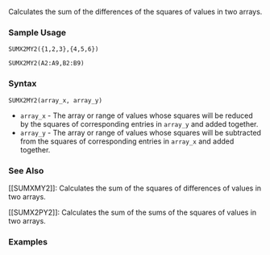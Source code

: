Calculates the sum of the differences of the squares of values in two arrays.

### Sample Usage

`SUMX2MY2({1,2,3},{4,5,6})`

`SUMX2MY2(A2:A9,B2:B9)`

### Syntax

`SUMX2MY2(array_x, array_y)`

* `array_x` - The array or range of values whose squares will be reduced by the squares of corresponding entries in `array_y` and added together.
* `array_y` - The array or range of values whose squares will be subtracted from the squares of corresponding entries in `array_x` and added together.

### See Also

[[SUMXMY2]]: Calculates the sum of the squares of differences of values in two arrays.

[[SUMX2PY2]]: Calculates the sum of the sums of the squares of values in two arrays.

### Examples